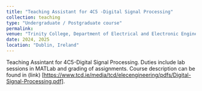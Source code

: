 ```yaml
---
title: "Teaching Assistant for 4C5 -Digital Signal Processing"
collection: teaching
type: "Undergraduate / Postgraduate course"
permalink: 
venue: "Trinity College, Department of Electrical and Electronic Engineering"
date: 2024, 2025
location: "Dublin, Ireland"
---
```


Teaching Assintant for 4C5-Digital Signal Processing. Duties include lab sessions in MATLab and grading of assignments. Course description can be found in (link) [https://www.tcd.ie/media/tcd/elecengineering/pdfs/Digital-Signal-Processing.pdf].

